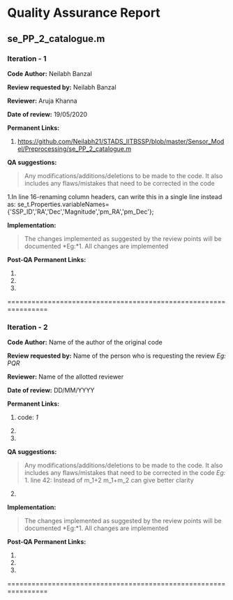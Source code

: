Quality Assurance Report
====
se_PP_2_catalogue.m
----

### Iteration - 1

**Code Author:** Neilabh Banzal


**Review requested by:** Neilabh Banzal


**Reviewer:** Aruja Khanna


**Date of review:**	19/05/2020


**Permanent Links:**

1. https://github.com/Neilabh21/STADS_IITBSSP/blob/master/Sensor_Model/Preprocessing/se_PP_2_catalogue.m



**QA suggestions:**
> Any modifications/additions/deletions to be made to the code. It also includes any flaws/mistakes that need to be corrected in the code


1.In line 16-renaming column headers, can write this in a single line instead as:
  se_t.Properties.variableNames={'SSP_ID','RA','Dec','Magnitude','pm_RA','pm_Dec'};


**Implementation:**
> The changes implemented as suggested by the review points will be documented
*Eg:*1. All changes are implemented


**Post-QA Permanent Links:**

1.

2.

3.

================================================================

### Iteration - 2

**Code Author:** Name of the author of the original code


**Review requested by:** Name of the person who is requesting the review *Eg: PQR*


**Reviewer:** Name of the allotted reviewer


**Date of review:**	DD/MM/YYYY


**Permanent Links:**

1. code:  _1_

2. 

3. 


**QA suggestions:**
> Any modifications/additions/deletions to be made to the code. It also includes any flaws/mistakes that need to be corrected in the code
*Eg:* 1. line 42: Instead of m_1+2 m_1+m_2 can give better clarity

2. 

**Implementation:**
> The changes implemented as suggested by the review points will be documented
*Eg:*1. All changes are implemented


**Post-QA Permanent Links:**

1.

2.

3.

================================================================
